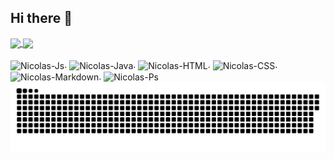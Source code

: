 ## Hi there 👋

  <a href="https://github.com/nicolas16-sd/github-readme-stats">
  <img height=180 align="center" src="https://github-readme-stats.vercel.app/api?username=nicolas16-sd&theme=aura" />
  </a>
  <a href="https://github.com/mfcstt/convoychat"><img height=180 align="center" src="https://github-readme-stats.vercel.app/api/top-langs?username=nikolasfernnds&layout=compact&langs_count=8&card_width=320&theme=aura" />
  </a>
</div>
<div>
  <div style="display: inline_block"><br>
  <img align="center" alt="Nicolas-Js" height="30" width="40" src="https://cdn.jsdelivr.net/gh/devicons/devicon@latest/icons/javascript/javascript-original.svg">.
  <img align="center" alt="Nicolas-Java" height="30" width="40" src="https://cdn.jsdelivr.net/gh/devicons/devicon@latest/icons/java/java-original.svg">.
  <img align="center" alt="Nicolas-HTML" height="30" width="40" src="https://cdn.jsdelivr.net/gh/devicons/devicon@latest/icons/html5/html5-original.svg">.
  <img align="center" alt="Nicolas-CSS" height="30" width="40" src="https://cdn.jsdelivr.net/gh/devicons/devicon@latest/icons/css3/css3-original.svg">.
  <img align="center" alt="Nicolas-Markdown" height="30" width="40" src="https://cdn.jsdelivr.net/gh/devicons/devicon@latest/icons/markdown/markdown-original.svg">.
  <img align="center" alt="Nicolas-Ps" height="30" width="40" src="https://cdn.jsdelivr.net/gh/devicons/devicon@latest/icons/photoshop/photoshop-original.svg".
</div>
</div>
<div>
  <img alt="Serpente comendo minhas contribuições" src="https://raw.githubusercontent.com/CristianDeveloperk/CristianDeveloperk/output/github-contribution-grid-snake-dark.svg" />
</div>

<!--
**nicolas16-sd/nicolas16-sd** is a ✨ _special_ ✨ repository because its `README.md` (this file) appears on your GitHub profile.

Here are some ideas to get you started:

- 🔭 I’m currently working on ...
- 🌱 I’m currently learning ...
- 👯 I’m looking to collaborate on ...
- 🤔 I’m looking for help with ...
- 💬 Ask me about ...
- 📫 How to reach me: ...
- 😄 Pronouns: ...
- ⚡ Fun fact: ...
-->
